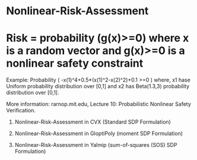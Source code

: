# Nonlinear-Risk-Assessment

# Risk = probability (g(x)>=0)  where x is a random vector and g(x)>=0 is a nonlinear safety constraint

Example:  Probability ( -x(1)^4+0.5*(x(1)^2-x(2)^2)+0.1 >=0 ) 
where, x1 hase Uniform probability distribution over [0,1] and x2 has Beta(1.3,3) probability distribution over [0,1].

More information: rarnop.mit.edu, Lecture 10: Probabilistic Nonlinear Safety Verification.

1) Nonlinear-Risk-Assessment in CVX (Standard SDP Formulation)

2) Nonlinear-Risk-Assessment in GloptiPoly (moment SDP Formulation)

3) Nonlinear-Risk-Assessment in Yalmip (sum-of-squares (SOS) SDP Formulation)
